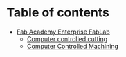 # Table of contents

* [Fab Academy Enterprise FabLab](README.md)
  * [Computer controlled cutting](fab-academy-enterprise-fablab/computer-controlled-cutting.md)
  * [Computer Controlled Machining](fab-academy-enterprise-fablab/computer-controlled-machining.md)
